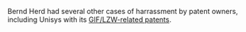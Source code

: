 Bernd Herd had several other cases of harrassment by patent owners,
including Unisys with its [ GIF/LZW-related
patents](SwxaiGifLzwEn "wikilink").
